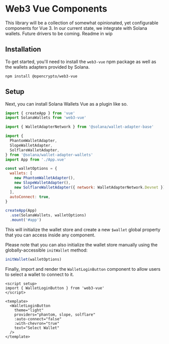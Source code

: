 # Web3 Vue Components

This library will be a collection of somewhat opinionated, yet configurable components for Vue 3. In our current state, we integrate with Solana wallets. Future drivers to be coming. Readme in wip

<!-- ⚡️ [View demo](https://web3-vue.netlify.app/) / [Browse demo code](./example) -->

<!-- todo: add screenshot here -->

## Installation

To get started, you'll need to install the `web3-vue` npm package as well as the wallets adapters provided by Solana.

```shell
npm install @opencrypto/web3-vue
```

## Setup

Next, you can install Solana Wallets Vue as a plugin like so.

```js
import { createApp } from 'vue'
import SolanaWallets from 'web3-vue'

import { WalletAdapterNetwork } from '@solana/wallet-adapter-base'

import {
  PhantomWalletAdapter,
  SlopeWalletAdapter,
  SolflareWalletAdapter,
} from '@solana/wallet-adapter-wallets'
import App from './App.vue'

const walletOptions = {
  wallets: [
    new PhantomWalletAdapter(),
    new SlopeWalletAdapter(),
    new SolflareWalletAdapter({ network: WalletAdapterNetwork.Devnet }),
  ],
  autoConnect: true,
}

createApp(App)
  .use(SolanaWallets, walletOptions)
  .mount('#app')
```

This will initialize the wallet store and create a new `$wallet` global property that you can access inside any component.

Please note that you can also initialize the wallet store manually using the globally-accessible `initWallet` method:

```js
initWallet(walletOptions)
```

Finally, import and render the `WalletLoginButton` component to allow users to select a wallet to connect to it.

```vue
<script setup>
import { WalletLoginButton } from 'web3-vue'
</script>

<template>
  <WalletLoginButton
    theme="light"
    providers="phantom, slope, solflare"
    :auto-connect="false"
    :with-chevron="true"
    text="Select Wallet"
  />
</template>
```
